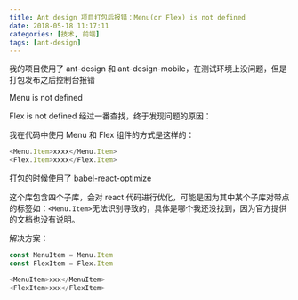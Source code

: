 ```yaml
---
title: Ant design 项目打包后报错：Menu(or Flex) is not defined
date: 2018-05-18 11:17:11
categories: [技术, 前端]
tags: [ant-design]
---
```


我的项目使用了 ant-design 和 ant-design-mobile，在测试环境上没问题，但是打包发布之后控制台报错

<!-- more -->

Menu is not defined

Flex is not defined
经过一番查找，终于发现问题的原因：

我在代码中使用 Menu 和 Flex 组件的方式是这样的：

```javascript
<Menu.Item>xxxx</Menu.Item>
<Flex.Item>xxxx</Flex.Item>
```

打包的时候使用了 [babel-react-optimize](https://github.com/jamiebuilds/babel-react-optimize)

这个库包含四个子库，会对 react 代码进行优化，可能是因为其中某个子库对带点的标签如：`<Menu.Item>`无法识别导致的，具体是哪个我还没找到，因为官方提供的文档也没有说明。

解决方案：

```javascript
const MenuItem = Menu.Item
const FlexItem = Flex.Item

<MenuItem>xxx</MenuItem>
<FlexItem>xxx</FlexItem>
```
